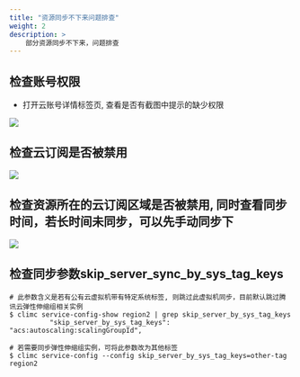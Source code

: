 ```yaml
---
title: "资源同步不下来问题排查"
weight: 2
description: >
    部分资源同步不下来，问题排查
---
```


## 检查账号权限

- 打开云账号详情标签页, 查看是否有截图中提示的缺少权限

![](../images/lake_of_permission.png)


## 检查云订阅是否被禁用

![](../images/cloudprovider_disabled.png)

## 检查资源所在的云订阅区域是否被禁用, 同时查看同步时间，若长时间未同步，可以先手动同步下

![](../images/cloudprovider_region_disabled.png)


## 检查同步参数skip_server_sync_by_sys_tag_keys

```
# 此参数含义是若有公有云虚拟机带有特定系统标签, 则跳过此虚拟机同步，目前默认跳过腾讯云弹性伸缩组相关实例
$ climc service-config-show region2 | grep skip_server_by_sys_tag_keys
          "skip_server_by_sys_tag_keys": "acs:autoscaling:scalingGroupId",

# 若需要同步弹性伸缩组实例，可将此参数改为其他标签 
$ climc service-config --config skip_server_by_sys_tag_keys=other-tag region2
```
